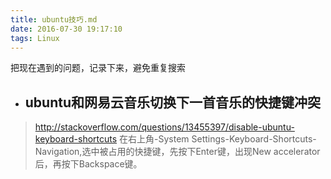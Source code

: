 ```yaml
---
title: ubuntu技巧.md
date: 2016-07-30 19:17:10
tags: Linux
---
```


 把现在遇到的问题，记录下来，避免重复搜索

 <!-- more -->

- ## ubuntu和网易云音乐切换下一首音乐的快捷键冲突
> http://stackoverflow.com/questions/13455397/disable-ubuntu-keyboard-shortcuts
 在右上角-System Settings-Keyboard-Shortcuts-Navigation,选中被占用的快捷键，先按下Enter键，出现New accelerator后，再按下Backspace键。


